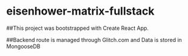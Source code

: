 # eisenhower-matrix-fullstack

##This project was bootstrapped with Create React App.

##Backend route is managed through Glitch.com and Data is stored in MongooseDB
